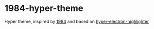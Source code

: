# 1984-hyper-theme

Hyper theme, inspired by [1984](https://marketplace.visualstudio.com/items?itemName=juanmnl.vscode-theme-1984) and based on [hyper-electron-highlighter](https://github.com/vmariano/hyper-electron-highlighter)




